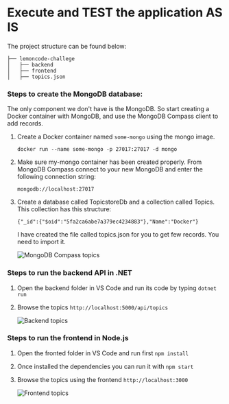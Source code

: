 # Execute and TEST the application AS IS 

The project structure can be found below:
```
├── lemoncode-challege
│   ├── backend
│   ├── frontend
│   ├── topics.json
```

### Steps to create the MongoDB database:

The only component we don't have is the MongoDB. So start creating a Docker container with MongoDB, and use the  MongoDB Compass client to add records.

1. Create a Docker container named `some-mongo` using the mongo image.

    ```
    docker run --name some-mongo -p 27017:27017 -d mongo
    ```
2. Make sure my-mongo container has been created properly. From MongoDB Compass connect to your new MongoDB and enter the following connection string:
    ```
    mongodb://localhost:27017
    ```
3. Create a database called TopicstoreDb and a collection called Topics. This collection has this structure:
    ```
    {"_id":{"$oid":"5fa2ca6abe7a379ec4234883"},"Name":"Docker"} 
    ```
    I have created the file called topics.json for you to get few records. You need to import it.

    ![MongoDB Compass topics](https://github.com/monicacrespo/bootcamp-devops-student/blob/master/01-docker/lemoncode-challenge/images/MongoDBCompass.JPG)


### Steps to run the backend API in .NET

1. Open the backend folder in VS Code and run its code by typing `dotnet run`

2. Browse the topics `http://localhost:5000/api/topics`

    ![Backend topics](https://github.com/monicacrespo/bootcamp-devops-student/tree/01-docker/lemoncode-challenge/images/BackEndTopics.JPG)

### Steps to run the frontend in Node.js

1. Open the fronted folder in VS Code and run first `npm install` 
2. Once installed the dependencies you can run it with `npm start`
3. Browse the topics using the frontend `http://localhost:3000`

    ![Frontend topics](https://github.com/monicacrespo/bootcamp-devops-student/tree/01-docker/lemoncode-challenge/images/FrontEndTopics.JPG)
